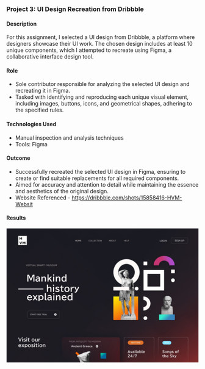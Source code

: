 ### Project 3: UI Design Recreation from Dribbble

#### Description
For this assignment, I selected a UI design from Dribbble, a platform where designers showcase their UI work. The chosen design includes at least 10 unique components, which I attempted to recreate using Figma, a collaborative interface design tool.

#### Role
- Sole contributor responsible for analyzing the selected UI design and recreating it in Figma.
- Tasked with identifying and reproducing each unique visual element, including images, buttons, icons, and geometrical shapes, adhering to the specified rules.

#### Technologies Used
- Manual inspection and analysis techniques
- Tools: Figma

#### Outcome
- Successfully recreated the selected UI design in Figma, ensuring to create or find suitable replacements for all required components.
- Aimed for accuracy and attention to detail while maintaining the essence and aesthetics of the original design.
- Website Referenced - https://dribbble.com/shots/15858416-HVM-Websit

#### Results
![Recreated UI Website Screenshot](/Project%203:%20UI%20Recreation%20in%20Figma/HVM%20Recreation.jpg)

